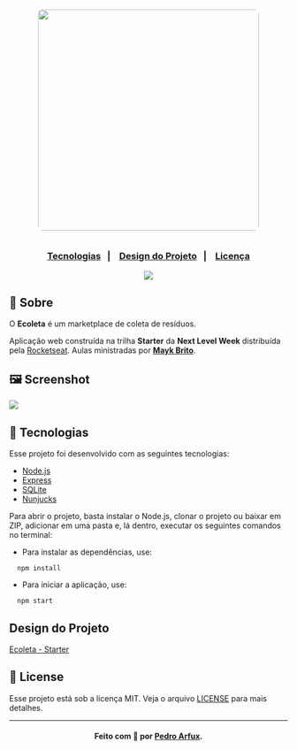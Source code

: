 <h3 align="center">
    <img width="400px" style="border-radius:8px;" src="https://i.imgur.com/5J2PkU7.png">
    <br><br>
    <p align="center">
      <a href="#-tecnologias">Tecnologias</a>&nbsp;&nbsp;&nbsp;|&nbsp;&nbsp;&nbsp;
      <a href="#design-do-projeto">Design do Projeto</a>&nbsp;&nbsp;&nbsp;|&nbsp;&nbsp;&nbsp;
      <a href="#-license">Licença</a>
  </p>

</h3>
<p align="center">
  <img src="https://img.shields.io/github/license/SafeMantella/Ecoleta?style=flat&logo">
</p>

## 🔖 Sobre

O <strong>Ecoleta</strong> é um marketplace de coleta de resíduos.

Aplicação web construída na trilha <strong>Starter</strong> da <strong>Next Level Week</strong> distribuída pela [Rocketseat](https://rocketseat.com.br/).
Aulas ministradas por **[Mayk Brito](https://github.com/maykbrito)**.

## 🖼 Screenshot

<img src="https://i.imgur.com/5UF3uwS.png">

## 🚀 Tecnologias

Esse projeto foi desenvolvido com as seguintes tecnologias:

- [Node.js](https://nodejs.org/en/)
- [Express](https://expressjs.com/pt-br/)
- [SQLite](https://www.sqlite.org/index.html)
- [Nunjucks](https://mozilla.github.io/nunjucks/)

  
Para abrir o projeto, basta instalar o Node.js, clonar o projeto ou baixar em ZIP, adicionar em uma pasta e, lá dentro, executar os seguintes comandos no terminal:

- Para instalar as dependências, use:
```
  npm install
```
  
- Para iniciar a aplicação, use:
```
  npm start
```

## Design do Projeto
[Ecoleta - Starter](https://www.figma.com/file/Byw4X5etg8VCmezueyhzkC/Ecoleta-(Starter)?node-id=1%3A8)


## 📝 License

Esse projeto está sob a licença MIT. Veja o arquivo [LICENSE](LICENSE) para mais detalhes.

---

<h4 align="center">
    Feito com 💚  por <a href="https://www.linkedin.com/in/pedroarfux/">Pedro Arfux</a>.
</h4>
